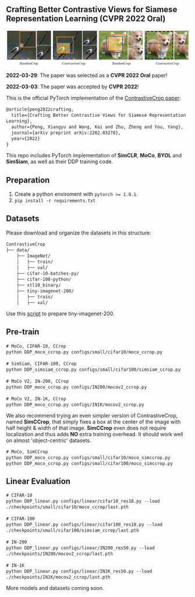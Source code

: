 ## Crafting Better Contrastive Views for Siamese Representation Learning (CVPR 2022 Oral)

<img src="figs/motivation.png"> 

**2022-03-29**: The paper was selected as a **CVPR 2022 Oral** paper!

**2022-03-03**: The paper was accepted by **CVPR 2022**!

This is the official PyTorch implementation of the [ContrastiveCrop paper](https://arxiv.org/abs/2202.03278):
```
@article{peng2022crafting,
  title={Crafting Better Contrastive Views for Siamese Representation Learning},
  author={Peng, Xiangyu and Wang, Kai and Zhu, Zheng and You, Yang},
  journal={arXiv preprint arXiv:2202.03278},
  year={2022}
}
```
This repo includes PyTorch implementation of **SimCLR**, **MoCo**, **BYOL** and **SimSiam**, as well as their DDP training code.
## Preparation
1. Create a python enviroment with `pytorch >= 1.8.1`.
2. `pip install -r requirements.txt`


## Datasets
Please download and organize the datasets in this structure:
```
ContrastiveCrop
├── data/
    ├── ImageNet/
    │   ├── train/ 
    │   ├── val/
    ├── cifar-10-batches-py/
    ├── cifar-100-python/
    ├── stl10_binary/
    ├── tiny-imagenet-200/
    │   ├── train/
    │   ├── val/
```
Use this [script](https://gist.github.com/moskomule/2e6a9a463f50447beca4e64ab4699ac4) to prepare tiny-imagenet-200.

## Pre-train
```
# MoCo, CIFAR-10, CCrop
python DDP_moco_ccrop.py configs/small/cifar10/moco_ccrop.py

# SimSiam, CIFAR-100, CCrop
python DDP_simsiam_ccrop.py configs/small/cifar100/simsiam_ccrop.py

# MoCo V2, IN-200, CCrop
python DDP_moco_ccrop.py configs/IN200/mocov2_ccrop.py

# MoCo V2, IN-1K, CCrop
python DDP_moco_ccrop.py configs/IN1K/mocov2_ccrop.py
```
We also recommend trying an even simpler version of ContrastiveCrop, named **SimCCrop**, 
that simply fixes a box at the center of the image with half height & width of that image.
**SimCCrop** even does not require localization and thus adds **NO** extra training overhead.
It should work well on almost 'object-centric' datasets.
```
# MoCo, SimCCrop
python DDP_moco_ccrop.py configs/small/cifar10/moco_simccrop.py
python DDP_moco_ccrop.py configs/small/cifar100/moco_simccrop.py
```

## Linear Evaluation
```
# CIFAR-10
python DDP_linear.py configs/linear/cifar10_res18.py --load ./checkpoints/small/cifar10/moco_ccrop/last.pth

# CIFAR-100
python DDP_linear.py configs/linear/cifar100_res18.py --load ./checkpoints/small/cifar100/simsiam_ccrop/last.pth

# IN-200 
python DDP_linear.py configs/linear/IN200_res50.py --load ./checkpoints/IN200/mocov2_ccrop/last.pth

# IN-1K
python DDP_linear.py configs/linear/IN1K_res50.py --load ./checkpoints/IN1K/mocov2_ccrop/last.pth
```

More models and datasets coming soon.
